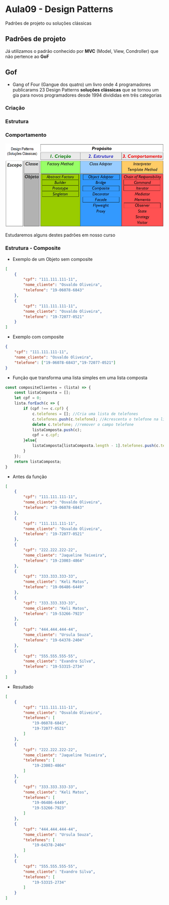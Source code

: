 # Aula09 - Design Patterns

Padrões de projeto ou soluções clássicas

## Padrões de projeto
Já utilizamos o padrão conhecido por **MVC** (Model, View, Condroller) que não pertence ao **GoF**

## Gof
- Gang of Four (Gangue dos quatro) um livro onde 4 programadores publicarams 23 Design Patterns **soluções clássicas** que se tornou um gia para novos programadores desde 1994 divididas em três categorias

### Criação
### Estrutura
### Comportamento
![Quadro pattherns](./patterns.png)

Estudaremos alguns destes padrões em nosso curso
### Estrutura - Composite
- Exemplo de um Objeto sem composite
```json
[
    {
        "cpf": "111.111.111-11",
        "nome_cliente": "Osvaldo Oliveira",
        "telefone": "19-06078-6843"
    },
    {
        "cpf": "111.111.111-11",
        "nome_cliente": "Osvaldo Oliveira",
        "telefone": "19-72077-0521"
    }
]
```
- Exemplo com composite
```json
{
    "cpf": "111.111.111-11",
    "nome_cliente": "Osvaldo Oliveira",
    "telefone": ["19-06078-6843","19-72077-0521"]
}
```

- Função que transforma uma lista simples em uma lista composta
```js
const compositeClientes = (lista) => {
    const listaComposta = [];
    let cpf = 0;
    lista.forEach(c => {
        if (cpf !== c.cpf) {
            c.telefones = []; //Cria uma lista de telefones
            c.telefones.push(c.telefone); //Acrescenta o telefone na lista
            delete c.telefone; //remover o campo telefone
            listaComposta.push(c);
            cpf = c.cpf;
        }else{
            listaComposta[listaComposta.length - 1].telefones.push(c.telefone);
        }
    });
    return listaComposta;
}
```
- Antes da função
```json
[
	{
		"cpf": "111.111.111-11",
		"nome_cliente": "Osvaldo Oliveira",
		"telefone": "19-06078-6843"
	},
	{
		"cpf": "111.111.111-11",
		"nome_cliente": "Osvaldo Oliveira",
		"telefone": "19-72077-0521"
	},
	{
		"cpf": "222.222.222-22",
		"nome_cliente": "Jaqueline Teixeira",
		"telefone": "19-23003-4864"
	},
	{
		"cpf": "333.333.333-33",
		"nome_cliente": "Keli Matos",
		"telefone": "19-06486-6449"
	},
	{
		"cpf": "333.333.333-33",
		"nome_cliente": "Keli Matos",
		"telefone": "19-53266-7923"
	},
	{
		"cpf": "444.444.444-44",
		"nome_cliente": "Ursula Souza",
		"telefone": "19-64378-2404"
	},
	{
		"cpf": "555.555.555-55",
		"nome_cliente": "Evandro Silva",
		"telefone": "19-53315-2734"
	}
]
```
- Resultado
```json
[
	{
		"cpf": "111.111.111-11",
		"nome_cliente": "Osvaldo Oliveira",
		"telefones": [
			"19-06078-6843",
			"19-72077-0521"
		]
	},
	{
		"cpf": "222.222.222-22",
		"nome_cliente": "Jaqueline Teixeira",
		"telefones": [
			"19-23003-4864"
		]
	},
	{
		"cpf": "333.333.333-33",
		"nome_cliente": "Keli Matos",
		"telefones": [
			"19-06486-6449",
			"19-53266-7923"
		]
	},
	{
		"cpf": "444.444.444-44",
		"nome_cliente": "Ursula Souza",
		"telefones": [
			"19-64378-2404"
		]
	},
	{
		"cpf": "555.555.555-55",
		"nome_cliente": "Evandro Silva",
		"telefones": [
			"19-53315-2734"
		]
	}
]
```